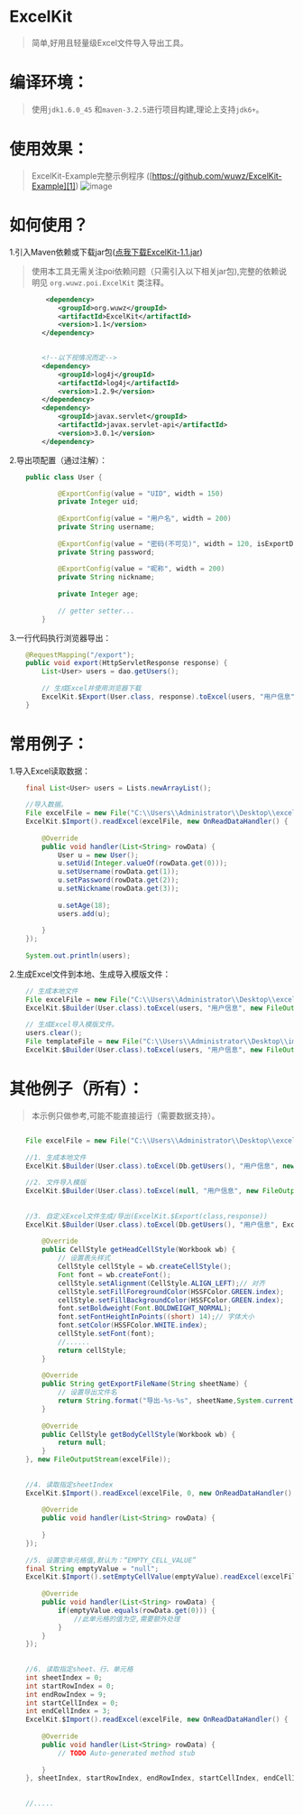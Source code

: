 # ExcelKit

> 简单,好用且轻量级Excel文件导入导出工具。

# 编译环境：
> 使用``` jdk1.6.0_45 ``` 和```maven-3.2.5```进行项目构建,理论上支持```jdk6+```。

# 使用效果：
> ExcelKit-Example完整示例程序 ([https://github.com/wuwz/ExcelKit-Example][1])
![image](https://raw.githubusercontent.com/wuwz/ExcelKit-Example/master/example.gif)

# 如何使用？


1.引入Maven依赖或下载jar包([点我下载ExcelKit-1.1.jar][2])

> 使用本工具无需关注poi依赖问题（只需引入以下相关jar包),完整的依赖说明见  ``` org.wuwz.poi.ExcelKit ``` 类注释。

``` xml
         <dependency>
			<groupId>org.wuwz</groupId>
			<artifactId>ExcelKit</artifactId>
			<version>1.1</version>
		</dependency>
		

        <!--以下视情况而定-->
        <dependency>
			<groupId>log4j</groupId>
			<artifactId>log4j</artifactId>
			<version>1.2.9</version>
		</dependency>
		<dependency>
			<groupId>javax.servlet</groupId>
			<artifactId>javax.servlet-api</artifactId>
			<version>3.0.1</version>
		</dependency>
```

       

2.导出项配置（通过注解）：
 
``` java
	public class User {

        	@ExportConfig(value = "UID", width = 150)
        	private Integer uid;
        
        	@ExportConfig(value = "用户名", width = 200)
        	private String username;
        
        	@ExportConfig(value = "密码(不可见)", width = 120, isExportData = false)
        	private String password;
        
        	@ExportConfig(value = "昵称", width = 200)
        	private String nickname;
        
        	private Integer age;
        
        	// getter setter...
        }
```


        

3.一行代码执行浏览器导出：

``` java
	@RequestMapping("/export");
	public void export(HttpServletResponse response) {
		List<User> users = dao.getUsers();
		
		// 生成Excel并使用浏览器下载
		ExcelKit.$Export(User.class, response).toExcel(users, "用户信息");
	}
```

		

	

# 常用例子：

1.导入Excel读取数据：

	

``` java
	final List<User> users = Lists.newArrayList();
	
	//导入数据。
	File excelFile = new File("C:\\Users\\Administrator\\Desktop\\excel.xlsx");
	ExcelKit.$Import().readExcel(excelFile, new OnReadDataHandler() {
		
		@Override
		public void handler(List<String> rowData) {
			User u = new User();
			u.setUid(Integer.valueOf(rowData.get(0)));
			u.setUsername(rowData.get(1));
			u.setPassword(rowData.get(2));
			u.setNickname(rowData.get(3));
			
			u.setAge(18);
			users.add(u);
			
		}
	});
	
	System.out.println(users);
```


 

2.生成Excel文件到本地、生成导入模版文件：
 

	

``` java
	// 生成本地文件
	File excelFile = new File("C:\\Users\\Administrator\\Desktop\\excel.xlsx");
	ExcelKit.$Builder(User.class).toExcel(users, "用户信息", new FileOutputStream(excelFile));
	
	// 生成Excel导入模版文件。
	users.clear();
	File templateFile = new File("C:\\Users\\Administrator\\Desktop\\import_template.xlsx");
	ExcelKit.$Builder(User.class).toExcel(users, "用户信息", new FileOutputStream(templateFile));
```

		
        
# 其他例子（所有）：

> 本示例只做参考,可能不能直接运行（需要数据支持）。

``` java

    File excelFile = new File("C:\\Users\\Administrator\\Desktop\\excel.xlsx");
	
	//1. 生成本地文件
	ExcelKit.$Builder(User.class).toExcel(Db.getUsers(), "用户信息", new FileOutputStream(excelFile));
	
	//2. 文件导入模版
	ExcelKit.$Builder(User.class).toExcel(null, "用户信息", new FileOutputStream(excelFile));
	
	
	//3. 自定义Excel文件生成/导出(ExcelKit.$Export(class,response))
	ExcelKit.$Builder(User.class).toExcel(Db.getUsers(), "用户信息", ExcelType.EXCEL2007, new OnSettingHanlder() {
		
		@Override
		public CellStyle getHeadCellStyle(Workbook wb) {
			// 设置表头样式
			CellStyle cellStyle = wb.createCellStyle();
			Font font = wb.createFont();
			cellStyle.setAlignment(CellStyle.ALIGN_LEFT);// 对齐
			cellStyle.setFillForegroundColor(HSSFColor.GREEN.index);
			cellStyle.setFillBackgroundColor(HSSFColor.GREEN.index);
			font.setBoldweight(Font.BOLDWEIGHT_NORMAL);
			font.setFontHeightInPoints((short) 14);// 字体大小
			font.setColor(HSSFColor.WHITE.index);
			cellStyle.setFont(font);
			//......
			return cellStyle;
		}
		
		@Override
		public String getExportFileName(String sheetName) {
			// 设置导出文件名
			return String.format("导出-%s-%s", sheetName,System.currentTimeMillis());
		}
		
		@Override
		public CellStyle getBodyCellStyle(Workbook wb) {
			return null;
		}
	}, new FileOutputStream(excelFile));
	
	
	//4. 读取指定sheetIndex
	ExcelKit.$Import().readExcel(excelFile, 0, new OnReadDataHandler() {
		
		@Override
		public void handler(List<String> rowData) {
			
		}
	});
	
	//5. 设置空单元格值,默认为：“EMPTY_CELL_VALUE”
	final String emptyValue = "null";
	ExcelKit.$Import().setEmptyCellValue(emptyValue).readExcel(excelFile, new OnReadDataHandler() {
		
		@Override
		public void handler(List<String> rowData) {
			if(emptyValue.equals(rowData.get(0))) {
				//此单元格的值为空,需要额外处理
			}
		}
	});
	
	
	//6. 读取指定sheet、行、单元格
	int sheetIndex = 0;
	int startRowIndex = 0;
	int endRowIndex = 9;
	int startCellIndex = 0;
	int endCellIndex = 3;
	ExcelKit.$Import().readExcel(excelFile, new OnReadDataHandler() {
		
		@Override
		public void handler(List<String> rowData) {
			// TODO Auto-generated method stub
			
		}
	}, sheetIndex, startRowIndex, endRowIndex, startCellIndex, endCellIndex);
	
	
	//.....
```
		
		
		


  [1]: https://github.com/wuwz/ExcelKit-Example
  [2]: https://github.com/wuwz/ExcelKit/blob/master/ExcelKit-1.1.jar?raw=true